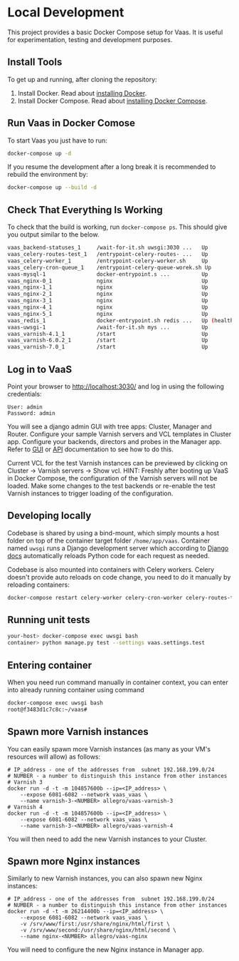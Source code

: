 


Local Development
===============
This project provides a basic Docker Compose setup for Vaas. It is useful for experimentation, testing and development purposes.


Install Tools
----------------
To get up and running, after cloning the repository:

1. Install Docker. Read about [installing Docker](https://docs.docker.com/get-docker/).
1. Install Docker Compose. Read about [installing Docker Compose](https://docs.docker.com/compose/install/).


Run Vaas in Docker Comose
----------------
To start Vaas you just have to run:
```bash
docker-compose up -d
```

If you resume the development after a long break it is recommended to rebuild the environment by:

```bash
docker-compose up --build -d
```

Check That Everything Is Working
----------------
To check that the build is working, run `docker-compose ps`. This should give you output similar to the below.

```bash
vaas_backend-statuses_1     /wait-for-it.sh uwsgi:3030 ...   Up
vaas_celery-routes-test_1   /entrypoint-celery-routes- ...   Up
vaas_celery-worker_1        /entrypoint-celery-worker.sh     Up
vaas_celery-cron-queue_1    /entrypoint-celery-queue-worek.sh Up
vaas-mysql-1                docker-entrypoint.s ...          Up             33060/tcp
vaas_nginx-0_1              nginx                            Up             80/tcp
vaas_nginx-1_1              nginx                            Up             80/tcp
vaas_nginx-2_1              nginx                            Up             80/tcp
vaas_nginx-3_1              nginx                            Up             80/tcp
vaas_nginx-4_1              nginx                            Up             80/tcp
vaas_nginx-5_1              nginx                            Up             80/tcp
vaas_redis_1                docker-entrypoint.sh redis ...   Up (healthy)   6379/tcp
vaas-uwsgi-1                /wait-for-it.sh mys ...          Up             0.0.0.0:3030->3030/tcp,:::3030->3030/tcp
vaas_varnish-4.1_1          /start                           Up             6081/tcp, 6082/tcp
vaas_varnish-6.0.2_1        /start                           Up             6081/tcp, 6082/tcp
vaas_varnish-7.0_1          /start                           Up             6081/tcp, 6082/tcp
```


Log in to VaaS
--------------
Point your browser to <http://localhost:3030/> and log in using the following credentials:

    User: admin
    Password: admin

You will see a django admin GUI with tree apps: Cluster, Manager and Router. Configure your sample Varnish servers and VCL templates in Cluster app. Configure your backends, directors and probes in the Manager app. Refer to [GUI](../documentation/gui.md) or [API](../documentation/api.md) documentation to see how to do this.

Current VCL for the test Varnish instances can be previewed by clicking on Cluster -> Varnish servers -> Show vcl. HINT: Freshly after booting up VaaS in Docker Compose, the configuration of the Varnish servers will not be loaded. Make some changes to the test backends or re-enable the test Varnish instances to trigger loading of the configuration.


Developing locally
---------------------

Codebase is shared by using a bind-mount, which simply mounts a host folder on top of the container target folder  `/home/app/vaas`. 
Container named `uwsgi` runs a Django development server which according to [Django docs](https://docs.djangoproject.com/en/4.0/intro/tutorial01/#the-development-server) 
automatically reloads Python code for each request as needed.

Codebase is also mounted into containers with Celery workers. Celery doesn't provide auto reloads on code change,
 you need to do it manually by reloading containers:

 ```bash
 docker-compose restart celery-worker celery-cron-worker celery-routes-test
 ```

Running unit tests
------------------

```bash
your-host> docker-compose exec uwsgi bash
container> python manage.py test --settings vaas.settings.test
```


Entering container
---------------------
When you need run command manually in container context, you can enter into already running container
using command 
```bash
docker-compose exec uwsgi bash
root@f3483d1c7c8c:~/vaas#
```


Spawn more Varnish instances
----------------------------
You can easily spawn more Varnish instances (as many as your VM's resources will allow) as follows:

    # IP_address - one of the addresses from  subnet 192.168.199.0/24
    # NUMBER - a number to distinguish this instance from other instances
    # Varnish 3
    docker run -d -t -m 104857600b --ip=<IP_address> \
        --expose 6081-6082 --network vaas_vaas \
        --name varnish-3-<NUMBER> allegro/vaas-varnish-3
    # Varnish 4
    docker run -d -t -m 104857600b --ip=<IP_address> \
        --expose 6081-6082 --network vaas_vaas \
        --name varnish-3-<NUMBER> allegro/vaas-varnish-4

You will then need to add the new Varnish instances to your Cluster.

Spawn more Nginx instances
--------------------------
Similarly to new Varnish instances, you can also spawn new Nginx instances:

    # IP_address - one of the addresses from  subnet 192.168.199.0/24
    # NUMBER - a number to distinguish this instance from other instances
    docker run -d -t -m 26214400b --ip=<IP_address> \
        --expose 6081-6082 --network vaas_vaas \
        -v /srv/www/first:/usr/share/nginx/html/first \
        -v /srv/www/second:/usr/share/nginx/html/second \
        --name nginx-<NUMBER> allegro/vaas-nginx

You will need to configure the new Nginx instance in Manager app.